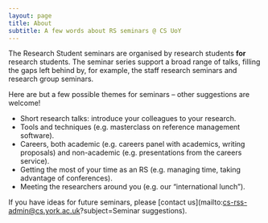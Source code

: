 ```yaml
---
layout: page
title: About
subtitle: A few words about RS seminars @ CS UoY
---
```


The Research Student seminars are organised by research students **for** research students. The seminar series support a broad range of talks, filling the gaps left behind by, for example, the staff research seminars and research group seminars.

Here are but a few possible themes for seminars – other suggestions are welcome!

* Short research talks: introduce your colleagues to your research.
* Tools and techniques (e.g. masterclass on reference management software).
* Careers, both academic (e.g. careers panel with academics, writing proposals) and non-academic (e.g. presentations from the careers service).
* Getting the most of your time as an RS (e.g. managing time, taking advantage of conferences).
* Meeting the researchers around you (e.g. our “international lunch”).


If you have ideas for future seminars, please [contact us](mailto:cs-rss-admin@cs.york.ac.uk?subject=Seminar suggestions).